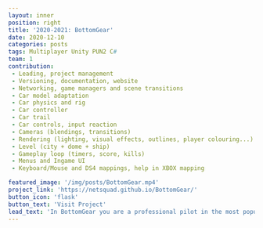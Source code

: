 ```yaml
---
layout: inner
position: right
title: '2020-2021: BottomGear'
date: 2020-12-10
categories: posts
tags: Multiplayer Unity PUN2 C# 
team: 1
contribution: 
 - Leading, project management
 - Versioning, documentation, website
 - Networking, game managers and scene transitions
 - Car model adaptation
 - Car physics and rig
 - Car controller
 - Car trail
 - Car controls, input reaction
 - Cameras (blendings, transitions)
 - Rendering (lighting, visual effects, outlines, player colouring...)
 - Level (city + dome + ship)
 - Gameplay loop (timers, score, kills)
 - Menus and Ingame UI
 - Keyboard/Mouse and DS4 mappings, help in XBOX mapping

featured_image: '/img/posts/BottomGear.mp4'
project_link: 'https://netsquad.github.io/BottomGear/'
button_icon: 'flask'
button_text: 'Visit Project'
lead_text: 'In BottomGear you are a professional pilot in the most popular racing show in the world. Take control of the BattleRoller and face off against 5 other players in online battles to show the world who is the champion!'
---
```

